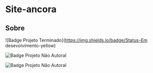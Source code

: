 # Site-ancora

## Sobre
![Badge Projeto Terminado](https://img.shields.io/badge/Status-Em desevolvimento-yellow)

![Badge Projeto Não Autoral](https://img.shields.io/badge/Autoral-N%C3%A3o-lightgrey)

![Badge Projeto Não Autoral](https://img.shields.io/badge/Desenvolvedor-jonh925-brightgreen)
